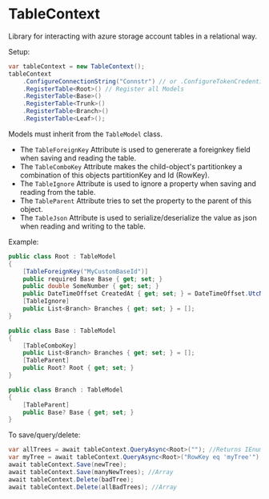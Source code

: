 # TableContext

Library for interacting with azure storage account tables in a relational way.

Setup:
``` C#
var tableContext = new TableContext();
tableContext
    .ConfigureConnectionString("Connstr") // or .ConfigureTokenCredential()
    .RegisterTable<Root>() // Register all Models
    .RegisterTable<Base>()
    .RegisterTable<Trunk>()
    .RegisterTable<Branch>()
    .RegisterTable<Leaf>();
```

Models must inherit from the `TableModel` class.

- The `TableForeignKey` Attribute is used to genererate a foreignkey field when saving and reading the table.
- The `TableComboKey` Attribute makes the child-object's partitionkey a combination of this objects partitionKey and Id (RowKey).
- The `TableIgnore` Attribute is used to ignore a property when saving and reading from the table.
- The `TableParent` Attribute tries to set the property to the parent of this object.
- The `TableJson` Attribute is used to serialize/deserialize the value as json when reading and writing to the table.

Example:
``` C#
public class Root : TableModel
{
    [TableForeignKey("MyCustomBaseId")]
    public required Base Base { get; set; }
    public double SomeNumber { get; set; }
    public DateTimeOffset CreatedAt { get; set; } = DateTimeOffset.UtcNow;
    [TableIgnore]
    public List<Branch> Branches { get; set; } = [];
}

public class Base : TableModel
{
    [TableComboKey]
    public List<Branch> Branches { get; set; } = [];
    [TableParent]
    public Root? Root { get; set; }
}

public class Branch : TableModel
{
    [TableParent]
    public Base? Base { get; set; }
}
```

To save/query/delete:
``` C#
var allTrees = await tableContext.QueryAsync<Root>(""); //Returns IEnumerable
var myTree = await tableContext.QueryAsync<Root>("RowKey eq 'myTree'"); //Returns IEnumerable
await tableContext.Save(newTree);
await tableContext.Save(manyNewTrees); //Array
await tableContext.Delete(badTree);
await tableContext.Delete(allBadTrees); //Array
``` 
